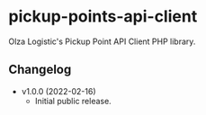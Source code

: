 # pickup-points-api-client

Olza Logistic's Pickup Point API Client PHP library.

## Changelog

* v1.0.0 (2022-02-16)
  * Initial public release. 
